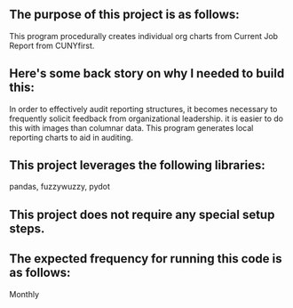 ## The purpose of this project is as follows:
This program procedurally creates individual org charts from Current Job Report from CUNYfirst.
## Here's some back story on why I needed to build this:
In order to effectively audit reporting structures, it becomes necessary to frequently solicit feedback from organizational leadership. it is easier to do this with images than columnar data. This program generates local reporting charts to aid in auditing.
## This project leverages the following libraries:
pandas, fuzzywuzzy, pydot
## This project does not require any special setup steps.

## The expected frequency for running this code is as follows:
Monthly